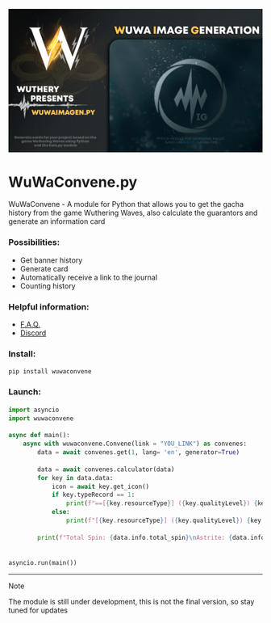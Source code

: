 <p align="center">
 <img src="https://raw.githubusercontent.com/Wuthery/WuWaConvene.py/main/ReadMeConfig/banner.png" alt="Баннер"/>
</p>

# WuWaConvene.py
WuWaConvene - A module for Python that allows you to get the gacha history from the game Wuthering Waves, also calculate the guarantors and generate an information card


### Possibilities:

* Get banner history
* Generate card
* Automatically receive a link to the journal
* Counting history

### Helpful information:
* [F.A.Q.](https://github.com/Wuthery/WuWaConvene.py/wiki/Documentation)
* [Discord](https://discord.gg/rKrbqz5utj)

### Install:

```
pip install wuwaconvene
```

### Launch:

```python
import asyncio
import wuwaconvene

async def main():    
    async with wuwaconvene.Convene(link = "YOU_LINK") as convenes:
        data = await convenes.get(1, lang= 'en', generator=True)
        
        data = await convenes.calculator(data)
        for key in data.data:
            icon = await key.get_icon()
            if key.typeRecord == 1:
                print(f"==[{key.resourceType}] ({key.qualityLevel}) {key.name} - {key.time} [{key.drop}]\nICON: {icon.icon}\nBANNER: {icon.banner}\n")
            else:
                print(f"[{key.resourceType}] ({key.qualityLevel}) {key.name} - {key.time}[{key.drop}]\nICON: {icon.icon}\n")
        
        print(f"Total Spin: {data.info.total_spin}\nAstrite: {data.info.astrite}\n==|Five Stars: {data.info.five_stars.resonator} | {data.info.five_stars.weapon}\n==|Four Stars: {data.info.four_stars.resonator} | {data.info.four_stars.weapon}\n==Three Stars: {data.info.three_stars.weapon}")

                
asyncio.run(main())

```


-------
> [!NOTE]  
> The module is still under development, this is not the final version, so stay tuned for updates
